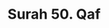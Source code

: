 ---
title       : "Surah 50. Qaf"
DATE        : 7/25/2018 9:18:17 AM
draft       : false
TYPE        : "quran"
layout      : "surah"
BookCode    : "ARB"
SurahNumber : "50"
TotalAyah   : "45"
---